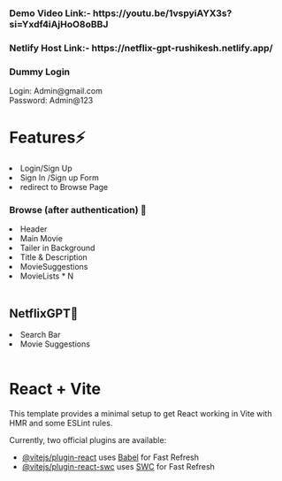 <h3>Demo Video Link:- https://youtu.be/1vspyiAYX3s?si=Yxdf4iAjHoO8oBBJ</h3>
<h3>Netlify Host Link:- https://netflix-gpt-rushikesh.netlify.app/</h3>
<h3>Dummy Login</h3>
Login: Admin@gmail.com <br>
Password: Admin@123

<h1>Features⚡</h1>
  <li>Login/Sign Up <br></li>
  <li>Sign In /Sign up Form <br></li>
  <li>redirect to Browse Page <br></li>
  <h3>Browse (after authentication) 🚀</h3>
  <li>Header </li>
  <li>Main Movie </li>
  <li>Tailer in Background</li> 
  <li>Title & Description</li>
  <li>MovieSuggestions</li>
  <li>MovieLists * N </li><br>
<h2>NetflixGPT🧠</h2>
  <li>Search Bar </li>
  <li>Movie Suggestions</li> <br>


# React + Vite

This template provides a minimal setup to get React working in Vite with HMR and some ESLint rules.

Currently, two official plugins are available:

- [@vitejs/plugin-react](https://github.com/vitejs/vite-plugin-react/blob/main/packages/plugin-react/README.md) uses [Babel](https://babeljs.io/) for Fast Refresh
- [@vitejs/plugin-react-swc](https://github.com/vitejs/vite-plugin-react-swc) uses [SWC](https://swc.rs/) for Fast Refresh
